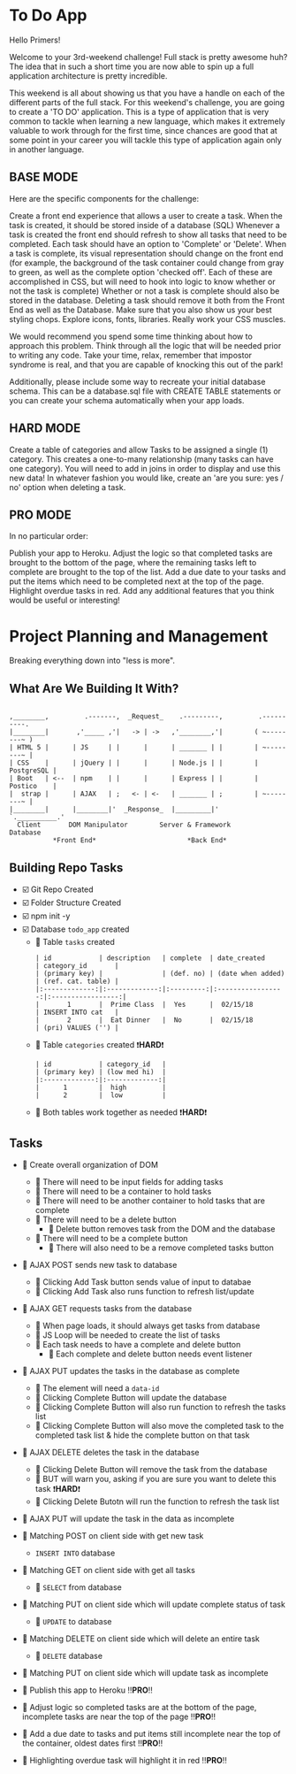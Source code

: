 # To Do App
Hello Primers!

Welcome to your 3rd-weekend challenge! Full stack is pretty awesome huh? The idea that in such a short time you are now able to spin up a full application architecture is pretty incredible.

This weekend is all about showing us that you have a handle on each of the different parts of the full stack. For this weekend's challenge, you are going to create a 'TO DO' application. This is a type of application that is very common to tackle when learning a new language, which makes it extremely valuable to work through for the first time, since chances are good that at some point in your career you will tackle this type of application again only in another language.

## BASE MODE
Here are the specific components for the challenge:

Create a front end experience that allows a user to create a task.
When the task is created, it should be stored inside of a database (SQL)
Whenever a task is created the front end should refresh to show all tasks that need to be completed.
Each task should have an option to 'Complete' or 'Delete'.
When a task is complete, its visual representation should change on the front end (for example, the background of the task container could change from gray to green, as well as the complete option 'checked off'. Each of these are accomplished in CSS, but will need to hook into logic to know whether or not the task is complete)
Whether or not a task is complete should also be stored in the database.
Deleting a task should remove it both from the Front End as well as the Database.
Make sure that you also show us your best styling chops. Explore icons, fonts, libraries. Really work your CSS muscles.

We would recommend you spend some time thinking about how to approach this problem. Think through all the logic that will be needed prior to writing any code. Take your time, relax, remember that impostor syndrome is real, and that you are capable of knocking this out of the park!

Additionally, please include some way to recreate your initial database schema. This can be a database.sql file with CREATE TABLE statements or you can create your schema automatically when your app loads.

## HARD MODE
Create a table of categories and allow Tasks to be assigned a single (1) category. This creates a one-to-many relationship (many tasks can have one category). You will need to add in joins in order to display and use this new data!
In whatever fashion you would like, create an 'are you sure: yes / no' option when deleting a task.

## PRO MODE
In no particular order:

Publish your app to Heroku.
Adjust the logic so that completed tasks are brought to the bottom of the page, where the remaining tasks left to complete are brought to the top of the list.
Add a due date to your tasks and put the items which need to be completed next at the top of the page. Highlight overdue tasks in red.
Add any additional features that you think would be useful or interesting!

# Project Planning and Management
Breaking everything down into "less is more".

## What Are We Building It With?
```
                             
,________,         .-------,  _Request_    .---------,         .----------.
|________|       ,'_____ ,'|   -> | ->   ,'________,'|        ( ~--------~ )
| HTML 5 |      | JS     | |      |      | _______ | |        | ~--------~ |
| CSS    |      | jQuery | |      |      | Node.js | |        | PostgreSQL |
| Boot   | <--  | npm    | |      |      | Express | |        | Postico    |        
|  strap |      | AJAX   | ;   <- | <-   | _______ | ;        | ~--------~ |
|________|      |________|'  _Response_  |_________|'         `.__________.'
  Client       DOM Manipulator        Server & Framework          Database
           *Front End*                       *Back End*              
```

## Building Repo Tasks
- :ballot_box_with_check: Git Repo Created
- :ballot_box_with_check: Folder Structure Created
- :ballot_box_with_check: npm init -y
- :ballot_box_with_check: Database `todo_app` created
  - :black_square_button: Table `tasks` created
    ```
    | id            | description   | complete  | date_created      | category_id       |
    | (primary key) |               | (def. no) | (date when added) | (ref. cat. table) |
    |:-------------:|:-------------:|:---------:|:-----------------:|:-----------------:|
    |       1       |  Prime Class  |  Yes      |  02/15/18         | INSERT INTO cat   |
    |       2       |  Eat Dinner   |  No       |  02/15/18         | (pri) VALUES ('') |
    ```
  - :black_square_button: Table `categories` created :heavy_exclamation_mark:**HARD**:heavy_exclamation_mark:
    ```
    | id            | category_id   |
    | (primary key) | (low med hi)  |
    |:-------------:|:-------------:|
    |      1        |  high         |
    |      2        |  low          |
    ```
  - :black_square_button: Both tables work together as needed :heavy_exclamation_mark:**HARD**:heavy_exclamation_mark:

## Tasks
- :black_square_button: Create overall organization of DOM
  - :black_square_button: There will need to be input fields for adding tasks
  - :black_square_button: There will need to be a container to hold tasks
  - :black_square_button: There will need to be another container to hold tasks that are complete
  - :black_square_button: There will need to be a delete button
    - :black_square_button: Delete button removes task from the DOM and the database
  - :black_square_button: There will need to be a complete button 
    - :black_square_button: There will also need to be a remove completed tasks button

- :black_square_button: AJAX POST sends new task to database
  - :black_square_button: Clicking Add Task button sends value of input to databae
  - :black_square_button: Clicking Add Task also runs function to refresh list/update
- :black_square_button: AJAX GET requests tasks from the database
  - :black_square_button: When page loads, it should always get tasks from database
  - :black_square_button: JS Loop will be needed to create the list of tasks
  - :black_square_button: Each task needs to have a complete and delete button
    - :black_square_button: Each complete and delete button needs event listener
- :black_square_button: AJAX PUT updates the tasks in the database as complete
  - :black_square_button: The element will need a `data-id`
  - :black_square_button: Clicking Complete Button will update the database
  - :black_square_button: Clicking Complete Button will also run function to refresh the tasks list
  - :black_square_button: Clicking Complete Button will also move the completed task to the completed task list & hide the complete button on that task
- :black_square_button: AJAX DELETE deletes the task in the database
  - :black_square_button: Clicking Delete Button will remove the task from the database
  - :black_square_button: BUT will warn you, asking if you are sure you want to delete this task :heavy_exclamation_mark:**HARD**:heavy_exclamation_mark:
  - :black_square_button: Clicking Delete Butotn will run the function to refresh the task list
- :black_square_button: AJAX PUT will update the task in the data as incomplete

- :black_square_button: Matching POST on client side with get new task
  - `INSERT INTO` database
- :black_square_button: Matching GET on client side with get all tasks
  - :black_square_button: `SELECT` from database
- :black_square_button: Matching PUT on client side which will update complete status of task
  - :black_square_button: `UPDATE` to database
- :black_square_button: Matching DELETE on client side which will delete an entire task
  - :black_square_button: `DELETE` database
- :black_square_button: Matching PUT on client side which will update task as incomplete

- :black_square_button: Publish this app to Heroku :bangbang:**PRO**:bangbang:
- :black_square_button: Adjust logic so completed tasks are at the bottom of the page, incomplete tasks are near the top of the page :bangbang:**PRO**:bangbang:
- :black_square_button: Add a due date to tasks and put items still incomplete near the top of the container, oldest dates first :bangbang:**PRO**:bangbang:
- :black_square_button: Highlighting overdue task will highlight it in red :bangbang:**PRO**:bangbang:



